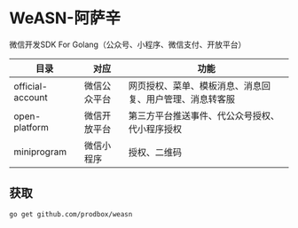 # WeASN-阿萨辛
微信开发SDK For Golang（公众号、小程序、微信支付、开放平台）

| 目录 | 对应         | 功能                                               |
| ---- | ------------ | -------------------------------------------------- |
| official-account |微信公众平台| 网页授权、菜单、模板消息、消息回复、用户管理、消息转客服 |
| open-platform    |微信开放平台| 第三方平台推送事件、代公众号授权、代小程序授权|
| miniprogram      |微信小程序  | 授权、二维码|


## 获取

```sh
go get github.com/prodbox/weasn
```
